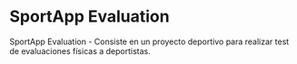 # SportApp Evaluation

SportApp Evaluation - Consiste en un proyecto deportivo para realizar test de evaluaciones físicas a deportistas. 